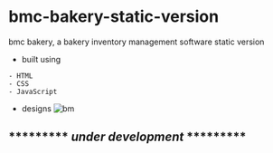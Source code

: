 # bmc-bakery-static-version
bmc bakery, a bakery inventory management software static version

* built using 
```
- HTML
- CSS
- JavaScript
```
* designs
![bm](https://user-images.githubusercontent.com/66163130/150638172-238e9858-b842-4bef-8ee8-e8cd977d70b9.png)

## ********* *under development* *********
